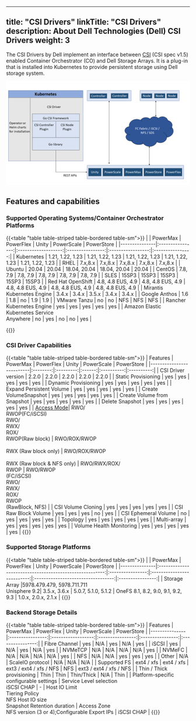 
---
title: "CSI Drivers"
linkTitle: "CSI Drivers"
description: About Dell Technologies (Dell) CSI Drivers 
weight: 3
---

The CSI Drivers by Dell implement an interface between [CSI](https://kubernetes-csi.github.io/docs/) (CSI spec v1.5) enabled Container Orchestrator (CO) and Dell Storage Arrays. It is a plug-in that is installed into Kubernetes to provide persistent storage using Dell storage system.

![CSI Architecture](Architecture_Diagram.png)

## Features and capabilities

### Supported Operating Systems/Container Orchestrator Platforms
{{<table "table table-striped table-bordered table-sm">}}
|               | PowerMax         | PowerFlex           | Unity            | PowerScale        | PowerStore       |
|---------------|:----------------:|:-------------------:|:----------------:|:-----------------:|:----------------:|
| Kubernetes    | 1.21, 1.22, 1.23 |   1.21, 1.22, 1.23  | 1.21, 1.22, 1.23 | 1.21, 1.22, 1.23  | 1.21, 1.22, 1.23 |
| RHEL          |     7.x,8.x      |     7.x,8.x         |     7.x,8.x      |     7.x,8.x       |     7.x,8.x      |
| Ubuntu        |       20.04      |       20.04         |  18.04, 20.04    | 18.04, 20.04      |        20.04     |
| CentOS        |     7.8, 7.9     |      7.8, 7.9       |     7.8, 7.9     |      7.8, 7.9     |     7.8, 7.9     |
| SLES          |        15SP3     |        15SP3        |       15SP3      |         15SP3     |       15SP3      |
| Red Hat OpenShift | 4.8, 4.8 EUS, 4.9  | 4.8, 4.8 EUS, 4.9 | 4.8, 4.8 EUS, 4.9 | 4.8, 4.8 EUS, 4.9 |  4.8, 4.8 EUS, 4.9 |
| Mirantis Kubernetes Engine | 3.4.x |      3.4.x        |       3.5.x      |        3.4.x      |        3.4.x     |
| Google Anthos |        1.6       |          1.8        |        no        |         1.9       |        1.9       |
| VMware Tanzu  |        no        |          no         |        NFS       |         NFS       |      NFS         |
| Rancher Kubernetes Engine | yes  |          yes        |        yes       |         yes       |      yes         |
| Amazon Elastic Kubernetes Service<br> Anywhere | no  |          yes        |        no       |         no       |      yes      |

{{</table>}}

### CSI Driver Capabilities
{{<table "table table-striped table-bordered table-sm">}}
| Features                 | PowerMax | PowerFlex | Unity  | PowerScale | PowerStore |
|--------------------------|:--------:|:---------:|:------:|:----------:|:----------:|
| CSI Driver version       | 2.2.0    | 2.2.0     | 2.2.0  | 2.2.0      | 2.2.0      |
| Static Provisioning      | yes      | yes       | yes    | yes        | yes        |
| Dynamic Provisioning     | yes      | yes       | yes    | yes        | yes        |
| Expand Persistent Volume | yes      | yes       | yes    | yes        | yes        |
| Create VolumeSnapshot    | yes      | yes       | yes    | yes        | yes        |
| Create Volume from Snapshot | yes   | yes       | yes    | yes        | yes        |
| Delete Snapshot          | yes      | yes       | yes    | yes        | yes        |
| [Access Mode](https://kubernetes.io/docs/concepts/storage/persistent-volumes/#access-modes)| RWO/<br>RWOP(FC/iSCSI)<br>RWO/<br>RWX/<br>ROX/<br>RWOP(Raw block) | RWO/ROX/RWOP<br><br>RWX (Raw block only) | RWO/ROX/RWOP<br><br>RWX (Raw block & NFS only) | RWO/RWX/ROX/<br>RWOP | RWO/RWOP<br>(FC/iSCSI)<br>RWO/<br>RWX/<br>ROX/<br>RWOP<br>(RawBlock, NFS) |
| CSI Volume Cloning       | yes      | yes       | yes    | yes        | yes        |
| CSI Raw Block Volume     | yes      | yes       | yes    | no         | yes        |
| CSI Ephemeral Volume     | no       | yes       | yes    | yes        | yes        |
| Topology                 | yes      | yes       | yes    | yes        | yes        |
| Multi-array              | yes      | yes       | yes    | yes        | yes        |
| Volume Health Monitoring | yes      | yes       | yes    | yes        | yes        |
{{</table>}}
### Supported Storage Platforms
{{<table "table table-striped table-bordered table-sm">}}
|               | PowerMax                                                | PowerFlex        | Unity                      | PowerScale                         |    PowerStore    |
|---------------|:-------------------------------------------------------:|:----------------:|:--------------------------:|:----------------------------------:|:----------------:|
| Storage Array |5978.479.479, 5978.711.711<br>Unisphere 9.2|    3.5.x, 3.6.x  | 5.0.7, 5.1.0, 5.1.2 | OneFS 8.1, 8.2, 9.0, 9.1, 9.2, 9.3 | 1.0.x, 2.0.x, 2.1.x     |
{{</table>}}
### Backend Storage Details
{{<table "table table-striped table-bordered table-sm">}}
| Features      | PowerMax         | PowerFlex          | Unity            | PowerScale       | PowerStore       |
|---------------|:----------------:|:------------------:|:----------------:|:----------------:|:----------------:|
| Fibre Channel | yes              | N/A                | yes              | N/A              | yes              |
| iSCSI         | yes              | N/A                | yes              | N/A              | yes              |
| NVMeTCP       | N/A              | N/A                | N/A              | N/A              | yes              |
| NVMeFC        | N/A              | N/A                | N/A              | N/A              | yes              |
| NFS           | N/A              | N/A                | yes              | yes              | yes              |
| Other         | N/A              | ScaleIO protocol   | N/A              | N/A              | N/A              |
| Supported FS  | ext4 / xfs       | ext4 / xfs         | ext3 / ext4 / xfs / NFS | NFS       | ext3 / ext4 / xfs / NFS |
| Thin / Thick provisioning | Thin  | Thin              | Thin/Thick       | N/A              | Thin             |
| Platform-specific configurable settings | Service Level selection<br>iSCSI CHAP | - | Host IO Limit<br>Tiering Policy<br>NFS Host IO size<br>Snapshot Retention duration | Access Zone<br>NFS version (3 or 4);Configurable Export IPs | iSCSI CHAP |
{{</table>}}

